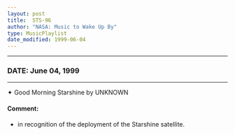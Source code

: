 ```yaml
---
layout: post
title:  STS-96
author: "NASA: Music to Wake Up By"
type: MusicPlaylist
date_modified: 1999-06-04
---
```


----
### DATE: June 04, 1999
----
✦ Good Morning Starshine by UNKNOWN

#### Comment:
* in recognition of the deployment of the Starshine satellite.
